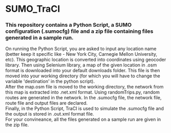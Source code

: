 # SUMO_TraCI
### This repository contains a Python Script, a SUMO configuration (.sumocfg) file and a zip file containing files generated in a sample run. 
On running the Python Script, you are asked to input any location name (better keep it specific like - New York City, Carnegie Mellon University, etc). This geographic location is converted into coordinates using geocoder library. Then using Selenium library, a map of the given location in .osm format is downloaded into your default downloads folder. This file is then moved into your working directory (for which you will have to change the variable 'destination' in the python script).\
After the map.osm file is moved to the working directory, the network from this map is extracted into .net.xml format. Using randomTrips.py, random routes are generated in the network. In the .sumocfg file, the network file, route file and output files are declared.\
Finally, in the Python Script, TraCI is used to simulate the .sumocfg file and the output is stored in .out.xml format file.\
For your convineance, all the files generated on a sample run are given in the zip file.
